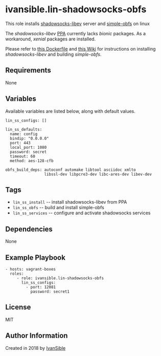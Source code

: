 # ivansible.lin-shadowsocks-obfs
This role installs [shadowsocks-libev](https://github.com/shadowsocks/shadowsocks-libev#install-from-repository) server and [simple-obfs](https://github.com/shadowsocks/simple-obfs#intro) on linux

The _shadowsocks-libev_ [PPA](https://launchpad.net/~max-c-lv/+archive/ubuntu/shadowsocks-libev) currently lacks _bionic_ packages. As a workaround, _xenial_ packages are installed.

Please refer to [this Dockerfile](https://hub.docker.com/r/hongkongkiwi/shadowsocks-with-simple-obfs/) and [this Wiki](https://github.com/fconn/ss2ch/wiki/%D0%9D%D0%B0%D1%81%D1%82%D1%80%D0%BE%D0%B9%D0%BA%D0%B0-%D1%81%D0%B5%D1%80%D0%B2%D0%B5%D1%80%D0%B0-%D0%BD%D0%B0-%D0%B1%D0%B0%D0%B7%D0%B5-Ubuntu-16.04) for instructions on installing _shadowsocks-libev_ and building _simple-obfs_.


## Requirements

None


## Variables

Available variables are listed below, along with default values.

    lin_ss_configs: []

    lin_ss_defaults:
      name: config
      bindip: "0.0.0.0"
      port: 443
      local_port: 1080
      password: secret
      timeout: 60
      method: aes-128-cfb

    obfs_build_deps: autoconf automake libtool asciidoc xmlto
                     libssl-dev libpcre3-dev libc-ares-dev libev-dev


## Tags

- `lin_ss_install` -- install shadowsocks-libev from PPA
- `lin_ss_obfs` -- build and install simple-obfs
- `lin_ss_services` -- configure and activate shadowsocks services


## Dependencies

None


## Example Playbook

    - hosts: vagrant-boxes
      roles:
         - role: ivansible.lin-shadowsocks-obfs
           lin_ss_configs:
             - port: 12081
               password: secret1


## License

MIT

## Author Information

Created in 2018 by [IvanSible](https://github.com/ivansible)
